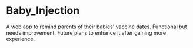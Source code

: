 # Baby_Injection
A web app to remind parents of their babies' vaccine dates. Functional but needs improvement. Future plans to enhance it after gaining more experience.

